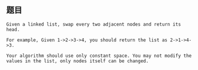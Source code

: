 ## 题目
    Given a linked list, swap every two adjacent nodes and return its head.

    For example, Given 1->2->3->4, you should return the list as 2->1->4->3.

    Your algorithm should use only constant space. You may not modify the values in the list, only nodes itself can be changed.